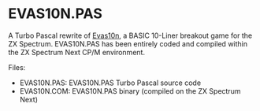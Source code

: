 # EVAS10N.PAS
A Turbo Pascal rewrite of [Evas10n](https://retrobits.itch.io/evas10n), a BASIC 10-Liner breakout game for the ZX Spectrum.
EVAS10N.PAS has been entirely coded and compiled within the ZX Spectrum Next CP/M environment.

Files:
* EVAS10N.PAS: EVAS10N.PAS Turbo Pascal source code
* EVAS10N.COM: EVAS10N.PAS binary (compiled on the ZX Spectrum Next)
